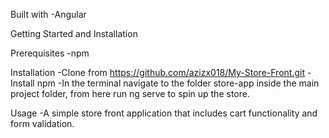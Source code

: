 Built with
    -Angular
    
Getting Started and Installation

Prerequisites
-npm

Installation
-Clone from https://github.com/azizx018/My-Store-Front.git
-Install npm
-In the terminal navigate to the folder store-app inside the main project folder, from here run ng serve to spin up the store. 


Usage
-A simple store front application that includes  cart functionality and form validation. 

 
